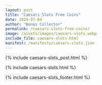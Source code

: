 ```yaml
---
layout: post
title: "Caesars Slots Free Coins"
date: 2024-07-04
author: "Bonus Collector"
permalink: /caesars-slots-free-coins/
image: /assets/images/caesars-slots.webp
include_file: caesars-slots.html
manifest: /manifests/caesars-slots.json
---
```


{% include caesars-slots_post.html %}

{% include caesars-slots.html %}

{% include caesars-slots_footer.html %}